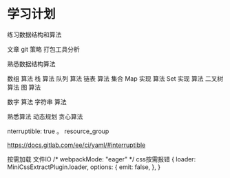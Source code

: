 # 学习计划

练习数据结构和算法








文章
  git 策略
  打包工具分析




熟悉数据结构算法

  数组  算法
  栈 算法
  队列  算法
  链表  算法
  集合 
    Map 实现 算法
    Set 实现 算法
  二叉树 算法
  图 算法 

  数字 算法
  字符串 算法
 
熟悉算法
  动态规划
  贪心算法


















nterruptible: true 。
resource_group

https://docs.gitlab.com/ee/ci/yaml/#interruptible


按需加载
    文件IO
        /* webpackMode: "eager" */
    css按需报错
        {
          loader: MiniCssExtractPlugin.loader,
          options: {
            emit: false,
          },
        }




    






























